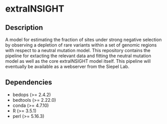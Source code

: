 # extraINSIGHT

## Description
A model for estimating the fraction of sites under strong negative selection by observing a depletion of rare variants within a set of genomic regions with respect to a neutral mutation model. This repository contains the pipeline for extacting the relevant data and fitting the neutral mutation model as well as the core extraINSIGHT model itself. This pipeline will eventually be available as a webserver from the Siepel Lab.

## Dependencies
- bedops (>= 2.4.2)
- bedtools (>= 2.22.0)
- conda (>= 4.7.10)
- R (>= 3.5.1)
- perl (>= 5.16.3)